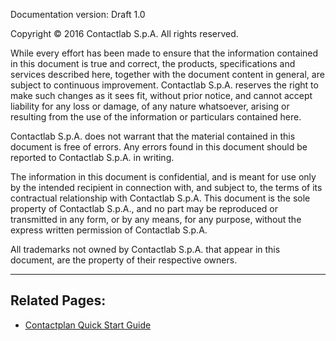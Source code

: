 Documentation version: Draft 1.0  

Copyright © 2016 Contactlab S.p.A. All rights reserved.  

While every effort has been made to ensure that the information contained in this document is true and correct, the products, specifications and services described here, together with the document content in general, are subject to continuous improvement. Contactlab S.p.A. reserves the right to make such changes as it sees fit, without prior notice, and cannot accept liability for any loss or damage, of any nature whatsoever, arising or resulting from the use of the information or particulars contained here.  

Contactlab S.p.A. does not warrant that the material contained in this document is free of errors. Any errors found in this document should be reported to Contactlab S.p.A. in writing.  

The information in this document is confidential, and is meant for use only by the intended recipient in connection with, and subject to, the terms of its contractual relationship with Contactlab S.p.A. This document is the sole property of Contactlab S.p.A., and no part may be reproduced or transmitted in any form, or by any means, for any purpose, without the express written permission of Contactlab S.p.A.  

All trademarks not owned by Contactlab S.p.A. that appear in this document, are the property of their respective owners.  

----------

## Related Pages:

- [Contactplan Quick Start Guide](README.md)  
